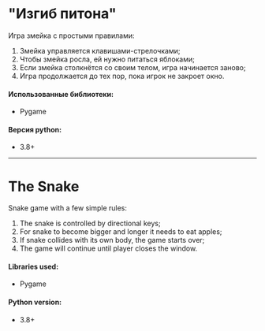 # "Изгиб питона"
Игра змейка с простыми правилами:
1. Змейка управляется клавишами-стрелочками;
2. Чтобы змейка росла, ей нужно питаться яблоками;
3. Если змейка столкнётся со своим телом, игра начинается заново;
4. Игра продолжается до тех пор, пока игрок не закроет окно.
#### Использованные библиотеки:
- Pygame
#### Версия python:
- 3.8+

---
# The Snake
Snake game with a few simple rules:
1. The snake is controlled by directional keys;
2. For snake to become bigger and longer it needs to eat apples;
3. If snake collides with its own body, the game starts over;
4. The game will continue until player closes the window.
#### Libraries used:
- Pygame
#### Python version:
- 3.8+